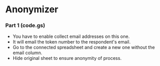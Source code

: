 # Anonymizer

### Part 1 (code.gs)
- You have to enable collect email addresses on this one.
- It will email the token number to the respondent's email.
- Go to the connected spreadsheet and create a new one without the email column.
- Hide original sheet to ensure anonymity of process.
